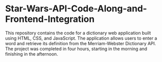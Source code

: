 # Star-Wars-API-Code-Along-and-Frontend-Integration
This repository contains the code for a dictionary web application built using HTML, CSS, and JavaScript. The application allows users to enter a word and retrieve its definition from the Merriam-Webster Dictionary API. The project was completed in four hours, starting in the morning and finishing in the afternoon.
